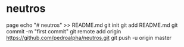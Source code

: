 # neutros
page
echo "# neutros" >> README.md
git init
git add README.md
git commit -m "first commit"
git remote add origin https://github.com/pedroalpha/neutros.git
git push -u origin master
